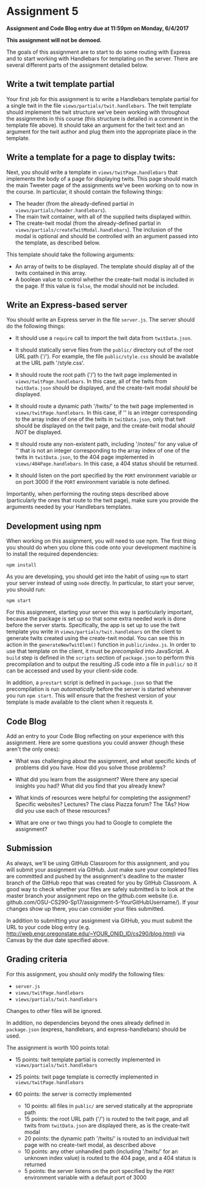 # Assignment 5

**Assignment and Code Blog entry due at 11:59pm on Monday, 6/4/2017**

**This assignment will not be demoed.**

The goals of this assignment are to start to do some routing with Express and to start working with Handlebars for templating on the server.  There are several different parts of the assignment detailed below.

## Write a twit template partial

Your first job for this assignment is to write a Handlebars template partial for a single twit in the file `views/partials/twit.handlebars`.  The twit template should implement the twit structure we've been working with throughout the assignments in this course (this structure is detailed in a comment in the template file above).  It should take an argument for the twit text and an argument for the twit author and plug them into the appropriate place in the template.

## Write a template for a page to display twits:

Next, you should write a template in `views/twitPage.handlebars` that implements the body of a page for displaying twits.  This page should match the main Tweeter page of the assignments we've been working on to now in the course.  In particular, it should contain the following things:
  * The header (from the already-defined partial in `views/partials/header.handlebars`).
  * The main twit container, with all of the supplied twits displayed within.
  * The create-twit modal (from the already-defined partial in `views/partials/createTwitModal.handlebars`).  The inclusion of the modal is optional and should be controlled with an argument passed into the template, as described below.

This template should take the following arguments:
  * An array of twits to be displayed.  The template should display all of the twits contained in this array.
  * A boolean value to control whether the create-twit modal is included in the page.  If this value is `false`, the modal should not be included.

## Write an Express-based server

You should write an Express server in the file `server.js`.  The server should do the following things:

  * It should use a `require` call to import the twit data from `twitData.json`.

  * It should statically serve files from the `public/` directory out of the root URL path ('/').  For example, the file `public/style.css` should be available at the URL path '/style.css'.

  * It should route the root path ('/') to the twit page implemented in `views/twitPage.handlebars`.  In this case, all of the twits from `twitData.json` should be displayed, and the create-twit modal *should* be displayed.

  * It should route a dynamic path '/twits/<INDEX>' to the twit page implemented in `views/twitPage.handlebars`.  In this case, if '<INDEX>' is an integer corresponding to the array index of one of the twits in `twitData.json`, only that twit should be displayed on the twit page, and the create-twit modal *should NOT* be displayed.

  * It should route any non-existent path, including '/notes/<INDEX>' for any value of '<INDEX>' that is not an integer corresponding to the array index of one of the twits in `twitData.json`, to the 404 page implemented in `views/404Page.handlebars`.  In this case, a 404 status should be returned.

  * It should listen on the port specified by the `PORT` environment variable or on port 3000 if the `PORT` environment variable is note defined.

Importantly, when performing the routing steps described above (particularly the ones that route to the twit page), make sure you provide the arguments needed by your Handlebars templates.

## Development using npm

When working on this assignment, you will need to use npm.  The first thing you should do when you clone this code onto your development machine is to install the required dependencies:
```
npm install
```

As you are developing, you should get into the habit of using `npm` to start your server instead of using `node` directly.  In particular, to start your server, you should run:
```
npm start
```

For this assignment, starting your server this way is particularly important, because the package is set up so that some extra needed work is done before the server starts.  Specifically, the app is set up to use the twit template you write in `views/partials/twit.handlebars` on the client to generate twits created using the create-twit modal.  You can see this in action in the `generateNewTwitElem()` function in `public/index.js`.  In order to use that template on the client, it must be *precompiled* into JavaScript.  A `build` step is defined in the `scripts` section of `package.json` to perform this precompilation and to output the resulting JS code into a file in `public/` so it can be accessed and used by your client-side code.

In addition, a `prestart` script is defined in `package.json` so that the precompilation is run *automatically* before the server is started whenever you run `npm start`.  This will ensure that the freshest version of your template is made available to the client when it requests it.

## Code Blog

Add an entry to your Code Blog reflecting on your experience with this assignment.  Here are some questions you could answer (though these aren't the only ones):

  * What was challenging about the assignment, and what specific kinds of problems did you have.  How did you solve those problems?

  * What did you learn from the assignment?  Were there any special insights you had?  What did you find that you already knew?

  * What kinds of resources were helpful for completing the assignment?  Specific websites?  Lectures?  The class Piazza forum?  The TAs?  How did you use each of these resources?

  * What are one or two things you had to Google to complete the assignment?

## Submission

As always, we'll be using GitHub Classroom for this assignment, and you will submit your assignment via GitHub.  Just make sure your completed files are committed and pushed by the assignment's deadline to the master branch of the GitHub repo that was created for you by GitHub Classroom.  A good way to check whether your files are safely submitted is to look at the master branch your assignment repo on the github.com website (i.e. github.com/OSU-CS290-Sp17/assignment-5-YourGitHubUsername/). If your changes show up there, you can consider your files submitted.

In addition to submitting your assignment via GitHub, you must submit the URL to your code blog entry (e.g. http://web.engr.oregonstate.edu/~YOUR_ONID_ID/cs290/blog.html) via Canvas by the due date specified above.

## Grading criteria

For this assignment, you should only modify the following files:
  * `server.js`
  * `views/twitPage.handlebars`
  * `views/partials/twit.handlebars`

Changes to other files will be ignored.

In addition, no dependencies beyond the ones already defined in `package.json` (express, handlebars, and express-handlebars) should be used.

The assignment is worth 100 points total:

  * 15 points: twit template partial is correctly implemented in `views/partials/twit.handlebars`

  * 25 points: twit page template is correctly implemented in `views/twitPage.handlebars`

  * 60 points: the server is correctly implemented
    * 10 points: all files in `public/` are served statically at the appropriate path
    * 15 points: the root URL path ('/') is routed to the twit page, and all twits from `twitData.json` are displayed there, as is the create-twit modal
    * 20 points: the dynamic path '/twits/<INDEX>' is routed to an individual twit page with no create-twit modal, as described above
    * 10 points: any other unhandled path (including '/twits/<INDEX>' for an unknown index value) is routed to the 404 page, and a 404 status is returned
    * 5 points: the server listens on the port specified by the `PORT` environment variable with a default port of 3000

